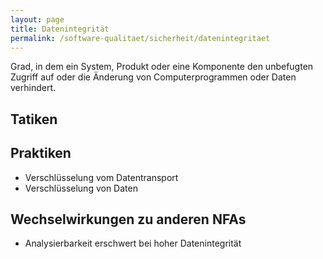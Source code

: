 ```yaml
---
layout: page
title: Datenintegrität
permalink: /software-qualitaet/sicherheit/datenintegritaet
---
```


Grad, in dem ein System, Produkt oder eine Komponente den unbefugten Zugriff auf oder die Änderung von Computerprogrammen oder Daten verhindert.

## Tatiken

## Praktiken

* Verschlüsselung vom Datentransport
* Verschlüsselung von Daten

## Wechselwirkungen zu anderen NFAs

* Analysierbarkeit erschwert bei hoher Datenintegrität